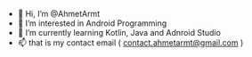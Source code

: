 - 👋 Hi, I’m @AhmetArmt
- 👀 I’m interested in Android Programming
- 🌱 I’m currently learning Kotlin, Java and Adnroid Studio
- 📫 that is my contact email ( contact.ahmetarmt@gmail.com ) 

<!---
AhmetArmt/AhmetArmt is a ✨ special ✨ repository because its `README.md` (this file) appears on your GitHub profile.
You can click the Preview link to take a look at your changes.
--->
